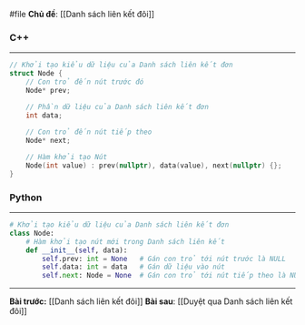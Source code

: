#file **Chủ đề**: [[Danh sách liên kết đôi]]
### C++
---
``` cpp
// Khởi tạo kiểu dữ liệu của Danh sách liên kết đơn
struct Node {
	// Con trỏ đến nút trước đó
	Node* prev;

	// Phần dữ liệu của Danh sách liên kết đơn
	int data;
	
	// Con trỏ đến nút tiếp theo
	Node* next;

	// Hàm khởi tạo Nút
	Node(int value) : prev(nullptr), data(value), next(nullptr) {};
}
```
### Python
---
``` python
# Khởi tạo kiểu dữ liệu của Danh sách liên kết đơn
class Node:
	# Hàm khởi tạo nút mới trong Danh sách liên kết
	def __init__(self, data):
		self.prev: int = None   # Gán con trỏ tới nút trước là NULL
		self.data: int = data   # Gán dữ liệu vào nút
		self.next: Node = None  # Gán con trỏ tới nút tiếp theo là NULL
```
---
**Bài trước:** [[Danh sách liên kết đôi]]
**Bài sau**: [[Duyệt qua Danh sách liên kết đôi]]